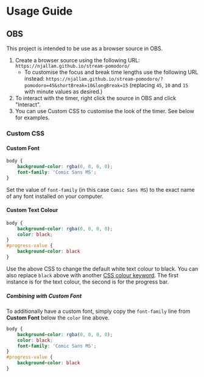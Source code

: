 # Usage Guide

## OBS

This project is intended to be use as a browser source in OBS.

1. Create a browser source using the following URL: `https://njallam.github.io/stream-pomodoro/`
   - To customise the focus and break time lengths use the following URL instead: `https://njallam.github.io/stream-pomodoro/?pomodoro=45&shortBreak=10&longBreak=15` (replacing `45`, `10` and `15` with minute values as desired.)
2. To interact with the timer, right click the source in OBS and click "Interact".
3. You can use Custom CSS to customise the look of the timer. See below for examples.

### Custom CSS

#### Custom Font
```css
body {
    background-color: rgba(0, 0, 0, 0);
    font-family: 'Comic Sans MS';
}
```
Set the value of `font-family` (in this case `Comic Sans MS`) to the exact name of any font installed on your computer.

#### Custom Text Colour
```css
body {
    background-color: rgba(0, 0, 0, 0);
    color: black;
}
#progress-value {
    background-color: black
}
```
Use the above CSS to change the default white text colour to black. You can also replace `black` above with another [CSS colour keyword](https://developer.mozilla.org/en-US/docs/Web/CSS/color_value#color_keywords).  The first instance is for the text colour, the second is for the progress bar.

##### Combining with Custom Font

To additionally have a custom font, simply copy the `font-family` line from **Custom Font** below the `color` line above.

```css
body {
    background-color: rgba(0, 0, 0, 0);
    color: black;
    font-family: 'Comic Sans MS';
}
#progress-value {
    background-color: black
}
```
